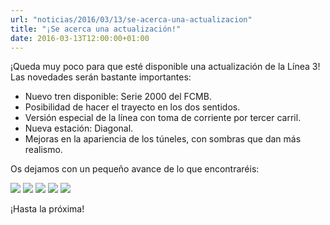 ```yaml
---
url: "noticias/2016/03/13/se-acerca-una-actualizacion"
title: "¡Se acerca una actualización!"
date: 2016-03-13T12:00:00+01:00
---
```

¡Queda muy poco para que esté disponible una actualización de la Línea 3! Las novedades serán bastante importantes:

* Nuevo tren disponible: Serie 2000 del FCMB.
* Posibilidad de hacer el trayecto en los dos sentidos.
* Versión especial de la línea con toma de corriente por tercer carril.
* Nueva estación: Diagonal.
* Mejoras en la apariencia de los túneles, con sombras que dan más realismo.

Os dejamos con un pequeño avance de lo que encontraréis:

<img src="/images/noticies/20160313/1.png">

<img src="/images/noticies/20160313/2.png">

<img src="/images/noticies/20160313/3.png">

<img src="/images/noticies/20160313/4.png">

<img src="/images/noticies/20160313/5.png">

¡Hasta la próxima!
